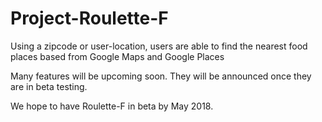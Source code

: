 # Project-Roulette-F
Using a zipcode or user-location, users are able to find the nearest food places based from Google Maps and Google Places

Many features will be upcoming soon. They will be announced once they are in beta testing.

We hope to have Roulette-F in beta by May 2018.
